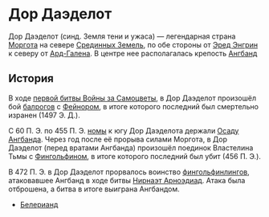 # Дор Даэделот

Дор Даэделот (синд. Земля тени и ужаса) — легендарная страна
[Моргота](Личности/Моргот.md) на севере
[Срединных Земель](Срединные%20Земли.md), по обе стороны от
[Эред Энгрин](Железные%20Горы.md) к северу от [Ард-Галена](Ард-Гален.md). В
центре нее располагалась крепость [Ангбанд](Ангбанд.md)

## История

В ходе [первой битвы Войны за Самоцветы](Войны/Первая%20Война.md), в Дор
Даэделот произошёл бой [балрогов](Народы/балроги.md) с
[Фейнором](Личности/Фейнор.md), в итоге которого последний был смертельно
изранен (1497 Э. Д.).

С 60 П. Э. по 455 П. Э. [номы](Народы/номы.md) к югу Дор Даэделота держали
[Осаду Ангбанда](Войны/Третья%20Война.md). Через год после её прорыва силами
Моргота, в Дор Даэделот (перед вратами Ангбанда) произошёл поединок Властелина
Тьмы с [Фингольфином](Личности/Фингольфин.md), в итоге которого последний был
убит (456 П. Э.).

В 472 П. Э. в Дор Даэделот прорвалось воинство
[фингольфинлингов](Народы/фингольфинлинги.md), атаковавшее Ангбанд в ходе битвы
[Нирнаэт Арноэдиад](Войны/Пятая%20Война.md). Атака была отброшена, а битва в
итоге выиграна Ангбандом.


*   [Белерианд](index.md)
